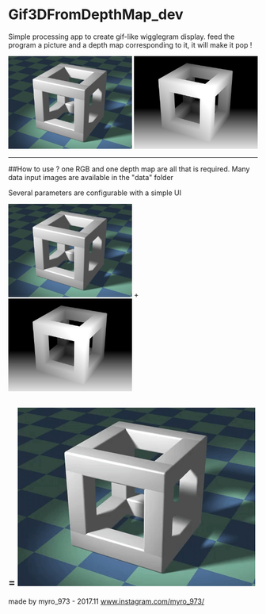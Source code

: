# Gif3DFromDepthMap_dev


Simple processing app to create gif-like wigglegram display.
feed the program a picture and a depth map corresponding to it, it will make it pop !

<img src="data/CubeSDdiffuse.jpg" width="250"> <img src="data/CubeSDdepth.jpg" width="250">

----------------

##How to use ?
one RGB and one depth map are all that is required.
Many data input images are available in the "data" folder

Several parameters are configurable with a simple UI

<img src="data/CubeSDdiffuse.jpg" width="250"> + <img src="data/CubeSDdepth.jpg" width="250">

= ![gif](results/Dominic_Alves_cube.gif)
----------------

made by myro_973 - 2017.11
www.instagram.com/myro_973/
